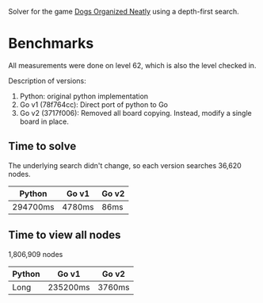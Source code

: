 Solver for the game [Dogs Organized Neatly](https://store.steampowered.com/app/1597730/Dogs_Organized_Neatly/) using a depth-first search.

# Benchmarks

All measurements were done on level 62, which is also the level checked in.

Description of versions:
1. Python: original python implementation
1. Go v1 (78f764cc): Direct port of python to Go
1. Go v2 (3717f006): Removed all board copying. Instead, modify a single
board in place. 

## Time to solve

The underlying search didn't change, so each version searches 36,620 nodes.

| Python | Go v1 | Go v2 |
|---|---|---|
| 294700ms | 4780ms | 86ms |

## Time to view all nodes

1,806,909 nodes

| Python | Go v1 | Go v2 |
|---|---|---|
| Long | 235200ms | 3760ms |
